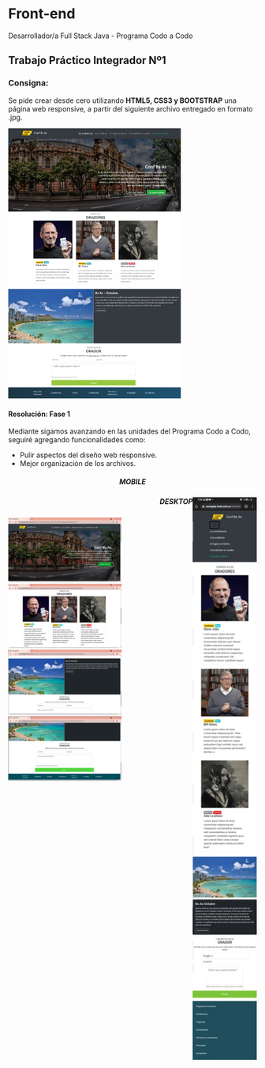 # Front-end
Desarrollador/a Full Stack Java - Programa Codo a Codo


<h2> Trabajo Práctico Integrador Nº1 </h2>

<h3><b>Consigna:</b></h3>

Se pide crear desde cero utilizando <b>HTML5, CSS3 y BOOTSTRAP</b> una página web responsive,
a partir del siguiente archivo entregado en formato .jpg.

<img src="screenshots/final_front_2021.jpg" width=350px>

<h4>Resolución: Fase 1 </h4>

Mediante sigamos avanzando en las unidades del Programa Codo a Codo, seguiré agregando funcionalidades como:
- Pulir aspectos del diseño web responsive.
- Mejor organización de los archivos.



<h5 align="middle">MOBILE</h5>
<img align="right" src="screenshots/Screen-celular.jpg" width=130px>


<h5 align="right">DESKTOP</h5>
<img src="screenshots/screen1.png" width=230px>
<img src="screenshots/screen2.png" width=230px>
<img src="screenshots/screen3.png" width=230px>
<img src="screenshots/screen4.png" width=230px>

